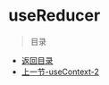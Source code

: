 # useReducer

> 目录

* [返回目录](../../README.md)
* [上一节-useContext-2](../../Day01-15/day-15/useContext-2.md)